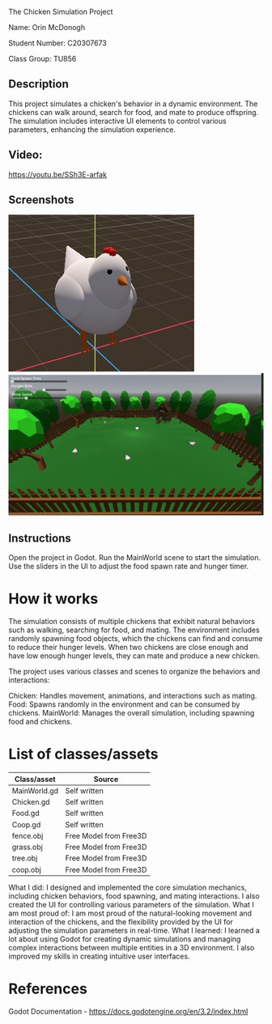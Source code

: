 The Chicken Simulation Project

Name: Orin McDonogh

Student Number: C20307673

Class Group: TU856

## Description
This project simulates a chicken's behavior in a dynamic environment. The chickens can walk around, search for food, and mate to produce offspring. The simulation includes interactive UI elements to control various parameters, enhancing the simulation experience.

## Video:

https://youtu.be/SSh3E-arfak

## Screenshots
![alt text](image-1.png)
![alt text](image-2.png)

## Instructions
Open the project in Godot.
Run the MainWorld scene to start the simulation.
Use the sliders in the UI to adjust the food spawn rate and hunger timer.

# How it works
The simulation consists of multiple chickens that exhibit natural behaviors such as walking, searching for food, and mating. The environment includes randomly spawning food objects, which the chickens can find and consume to reduce their hunger levels. When two chickens are close enough and have low enough hunger levels, they can mate and produce a new chicken.

The project uses various classes and scenes to organize the behaviors and interactions:

Chicken: Handles movement, animations, and interactions such as mating.
Food: Spawns randomly in the environment and can be consumed by chickens.
MainWorld: Manages the overall simulation, including spawning food and chickens.

# List of classes/assets

| Class/asset | Source |
|-----------|-----------|
|MainWorld.gd | Self written |
|Chicken.gd | Self written |
|Food.gd | Self written |
|Coop.gd | Self written |
|fence.obj | Free Model from Free3D |
|grass.obj | Free Model from Free3D |
|tree.obj | Free Model from Free3D |
|coop.obj | Free Model from Free3D |


What I did: I designed and implemented the core simulation mechanics, including chicken behaviors, food spawning, and mating interactions. I also created the UI for controlling various parameters of the simulation.
What I am most proud of: I am most proud of the natural-looking movement and interaction of the chickens, and the flexibility provided by the UI for adjusting the simulation parameters in real-time.
What I learned: I learned a lot about using Godot for creating dynamic simulations and managing complex interactions between multiple entities in a 3D environment. I also improved my skills in creating intuitive user interfaces.


# References
Godot Documentation - https://docs.godotengine.org/en/3.2/index.html


